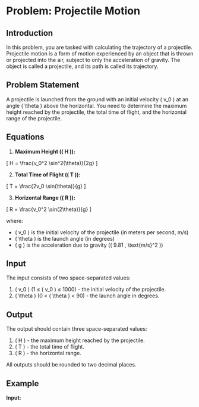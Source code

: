 # Problem: Projectile Motion

## Introduction

In this problem, you are tasked with calculating the trajectory of a projectile. Projectile motion is a form of motion experienced by an object that is thrown or projected into the air, subject to only the acceleration of gravity. The object is called a projectile, and its path is called its trajectory.

## Problem Statement

A projectile is launched from the ground with an initial velocity \( v_0 \) at an angle \( \theta \) above the horizontal. You need to determine the maximum height reached by the projectile, the total time of flight, and the horizontal range of the projectile.

## Equations

1. **Maximum Height (\( H \)):**

\[ H = \frac{v_0^2 \sin^2(\theta)}{2g} \]

2. **Total Time of Flight (\( T \)):**

\[ T = \frac{2v_0 \sin(\theta)}{g} \]

3. **Horizontal Range (\( R \)):**

\[ R = \frac{v_0^2 \sin(2\theta)}{g} \]

where:
- \( v_0 \) is the initial velocity of the projectile (in meters per second, m/s)
- \( \theta \) is the launch angle (in degrees)
- \( g \) is the acceleration due to gravity (\( 9.81 \, \text{m/s}^2 \))

## Input

The input consists of two space-separated values:
1. \( v_0 \) (1 ≤ \( v_0 \) ≤ 1000) - the initial velocity of the projectile.
2. \( \theta \) (0 < \( \theta \) < 90) - the launch angle in degrees.

## Output

The output should contain three space-separated values:
1. \( H \) - the maximum height reached by the projectile.
2. \( T \) - the total time of flight.
3. \( R \) - the horizontal range.

All outputs should be rounded to two decimal places.

## Example

**Input:**

